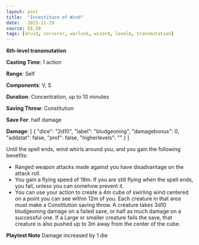 ```yaml
---
layout: post
title:  "Investiture of Wind"
date:   2015-11-19
source: EE.20
tags: [druid, sorcerer, warlock, wizard, level6, transmutation]
---
```


**6th-level transmutation**

**Casting Time**: 1 action

**Range**: Self

**Components**: V, S

**Duration**: Concentration, up to 10 minutes

**Saving Throw**: Constitution

**Save For**: half damage

**Damage**: [ { "dice": "2d10", "label": "bludgeoning", "damagebonus": 0, "addstat": false, "prof": false, "higherlevels": "" } ]

Until the spell ends, wind whirls around you, and you gain the following benefits:

* Ranged weapon attacks made against you have disadvantage on the attack roll.
* You gain a flying speed of 18m. If you are still flying when the spell ends, you fall, unless you can somehow prevent it.
* You can use your action to create a 4m cube of swirling wind centered on a point you can see within 12m of you. Each creature in that area must make a Constitution saving throw. A creature takes 3d10 bludgeoning damage on a failed save, or half as much damage on a successful one. If a Large or smaller creature fails the save, that creature is also pushed up to 3m away from the center of the cube.

**Playtest Note** Damage increased by 1 die
